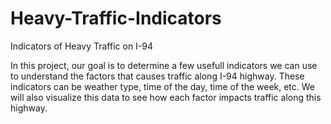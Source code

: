 # Heavy-Traffic-Indicators

Indicators of Heavy Traffic on I-94

In this project, our goal is to determine a few usefull indicators we can use to understand the factors that causes traffic along I-94 highway. These indicators can be weather type, time of the day, time of the week, etc. We will also visualize this data to see how each factor impacts traffic along this highway.

